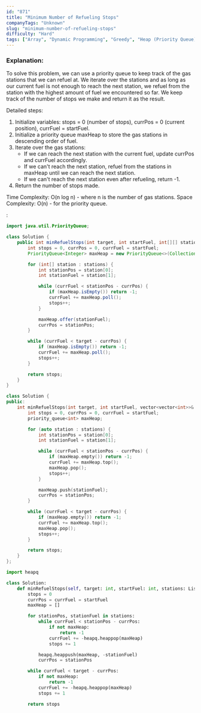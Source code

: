 ```yaml
---
id: "871"
title: "Minimum Number of Refueling Stops"
companyTags: "Unknown"
slug: "minimum-number-of-refueling-stops"
difficulty: "Hard"
tags: ["Array", "Dynamic Programming", "Greedy", "Heap (Priority Queue)"]
---
```


### Explanation:
To solve this problem, we can use a priority queue to keep track of the gas stations that we can refuel at. We iterate over the stations and as long as our current fuel is not enough to reach the next station, we refuel from the station with the highest amount of fuel we encountered so far. We keep track of the number of stops we make and return it as the result.

Detailed steps:
1. Initialize variables: stops = 0 (number of stops), currPos = 0 (current position), currFuel = startFuel.
2. Initialize a priority queue maxHeap to store the gas stations in descending order of fuel.
3. Iterate over the gas stations:
   - If we can reach the next station with the current fuel, update currPos and currFuel accordingly.
   - If we can't reach the next station, refuel from the stations in maxHeap until we can reach the next station.
   - If we can't reach the next station even after refueling, return -1.
4. Return the number of stops made.

Time Complexity: O(n log n) - where n is the number of gas stations.
Space Complexity: O(n) - for the priority queue.

:

```java
import java.util.PriorityQueue;

class Solution {
    public int minRefuelStops(int target, int startFuel, int[][] stations) {
        int stops = 0, currPos = 0, currFuel = startFuel;
        PriorityQueue<Integer> maxHeap = new PriorityQueue<>(Collections.reverseOrder());

        for (int[] station : stations) {
            int stationPos = station[0];
            int stationFuel = station[1];

            while (currFuel < stationPos - currPos) {
                if (maxHeap.isEmpty()) return -1;
                currFuel += maxHeap.poll();
                stops++;
            }

            maxHeap.offer(stationFuel);
            currPos = stationPos;
        }

        while (currFuel < target - currPos) {
            if (maxHeap.isEmpty()) return -1;
            currFuel += maxHeap.poll();
            stops++;
        }

        return stops;
    }
}
```

```cpp
class Solution {
public:
    int minRefuelStops(int target, int startFuel, vector<vector<int>>& stations) {
        int stops = 0, currPos = 0, currFuel = startFuel;
        priority_queue<int> maxHeap;

        for (auto station : stations) {
            int stationPos = station[0];
            int stationFuel = station[1];

            while (currFuel < stationPos - currPos) {
                if (maxHeap.empty()) return -1;
                currFuel += maxHeap.top();
                maxHeap.pop();
                stops++;
            }

            maxHeap.push(stationFuel);
            currPos = stationPos;
        }

        while (currFuel < target - currPos) {
            if (maxHeap.empty()) return -1;
            currFuel += maxHeap.top();
            maxHeap.pop();
            stops++;
        }

        return stops;
    }
};
```

```python
import heapq

class Solution:
    def minRefuelStops(self, target: int, startFuel: int, stations: List[List[int]]) -> int:
        stops = 0
        currPos = currFuel = startFuel
        maxHeap = []

        for stationPos, stationFuel in stations:
            while currFuel < stationPos - currPos:
                if not maxHeap:
                    return -1
                currFuel += -heapq.heappop(maxHeap)
                stops += 1

            heapq.heappush(maxHeap, -stationFuel)
            currPos = stationPos

        while currFuel < target - currPos:
            if not maxHeap:
                return -1
            currFuel += -heapq.heappop(maxHeap)
            stops += 1

        return stops
```